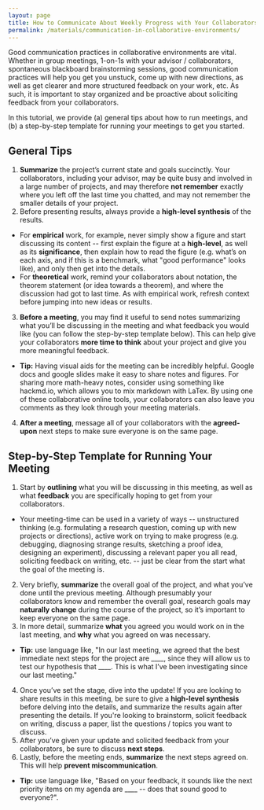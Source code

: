 ```yaml
---
layout: page
title: How to Communicate About Weekly Progress with Your Collaborators
permalink: /materials/communication-in-collaborative-environments/
---
```


Good communication practices in collaborative environments are vital. 
Whether in group meetings, 1-on-1s with your advisor / collaborators, 
spontaneous blackboard brainstorming sessions, good communication practices will help you get you unstuck, 
come up with new directions, as well as get clearer and more structured feedback on your work, etc. 
As such, it is important to stay organized and be proactive about soliciting feedback from your collaborators. 

In this tutorial, we provide (a) general tips about how to run meetings, 
and (b) a step-by-step template for running your meetings to get you started.

## General Tips

1. **Summarize** the project’s current state and goals succinctly. Your collaborators, including your advisor, may be quite busy and involved in a large number of projects, and may therefore **not remember** exactly where you left off the last time you chatted, and may not remember the smaller details of your project. 
2. Before presenting results, always provide a **high-level synthesis** of the results. 
  * For **empirical** work, for example, never simply show a figure and start discussing its content -- first explain the figure at a **high-level**, as well as its **significance**, then explain how to read the figure (e.g. what’s on each axis, and if this is a benchmark, what "good performance" looks like), and only then get into the details. 
  * For **theoretical** work, remind your collaborators about notation, the theorem statement (or idea towards a theorem), and where the discussion had got to last time. As with empirical work, refresh context before jumping into new ideas or results. 
3. **Before a meeting**, you may find it useful to send notes summarizing what you’ll be discussing in the meeting and what feedback you would like (you can follow the step-by-step template below). This can help give your collaborators **more time to think** about your project and give you more meaningful feedback.
  * **Tip:** Having visual aids for the meeting can be incredibly helpful. Google docs and google slides make it easy to share notes and figures. For sharing more math-heavy notes, consider using something like hackmd.io, which allows you to mix markdown with LaTex. By using one of these collaborative online tools, your collaborators can also leave you comments as they look through your meeting materials.  
4. **After a meeting**, message all of your collaborators with the **agreed-upon** next steps to make sure everyone is on the same page.  


## Step-by-Step Template for Running Your Meeting

1. Start by **outlining** what you will be discussing in this meeting, as well as what **feedback** you are specifically hoping to get from your collaborators.
  * Your meeting-time can be used in a variety of ways -- unstructured thinking (e.g. formulating a research question, coming up with new projects or directions), active work on trying to make progress (e.g. debugging, diagnosing strange results, sketching a proof idea, designing an experiment), discussing a relevant paper you all read, soliciting feedback on writing, etc. -- just be clear from the start what the goal of the meeting is.
2. Very briefly, **summarize** the overall goal of the project, and what you’ve done until the previous meeting. Although presumably your collaborators know and remember the overall goal, research goals may **naturally change** during the course of the project, so it’s important to keep everyone on the same page.
3. In more detail, summarize **what** you agreed you would work on in the last meeting, and **why** what you agreed on was necessary. 
  * **Tip:** use language like, "In our last meeting, we agreed that the best immediate next steps for the project are \_\_\_\_, since they will allow us to test our hypothesis that \_\_\_\_. This is what I’ve been investigating since our last meeting."
4. Once you’ve set the stage, dive into the update! If you are looking to share results in this meeting, be sure to give a **high-level synthesis** before delving into the details, and summarize the results again after presenting the details. If you're looking to brainstorm, solicit feedback on writing, discuss a paper, list the questions / topics you want to discuss.  
5. After you’ve given your update and solicited feedback from your collaborators, be sure to discuss **next steps**. 
6. Lastly, before the meeting ends, **summarize** the next steps agreed on. This will help **prevent miscommunication**. 
  * **Tip:** use language like, "Based on your feedback, it sounds like the next priority items on my agenda are \_\_\_\_ -- does that sound good to everyone?". 
